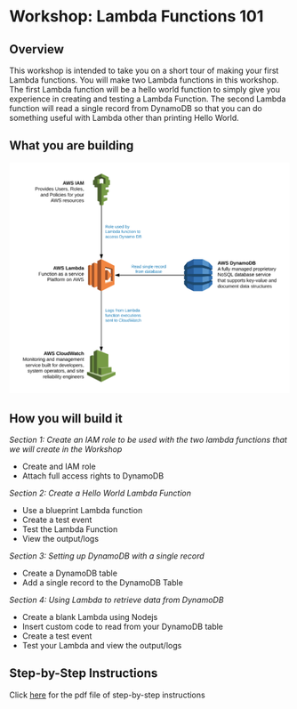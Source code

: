 # Workshop: Lambda Functions 101


## Overview

This workshop is intended to take you on a short tour of making your first Lambda functions. You will
make two Lambda functions in this workshop. The first Lambda function will be a hello world function
to simply give you experience in creating and testing a Lambda Function. The second Lambda function
will read a single record from DynamoDB so that you can do something useful with Lambda other than
printing Hello World.

## What you are building

![alt text](./WorkshopDiagram.png "Workshop Diagram")

## How you will build it

*Section 1: Create an IAM role to be used with the two lambda functions that we will create in the Workshop*
* Create and IAM role
* Attach full access rights to DynamoDB

*Section 2: Create a Hello World Lambda Function*
* Use a blueprint Lambda function
* Create a test event
* Test the Lambda Function
* View the output/logs

*Section 3: Setting up DynamoDB with a single record*
* Create a DynamoDB table
* Add a single record to the DynamoDB Table

*Section 4: Using Lambda to retrieve data from DynamoDB*
* Create a blank Lambda using Nodejs
* Insert custom code to read from your DynamoDB table
* Create a test event
* Test your Lambda and view the output/logs

## Step-by-Step Instructions
Click [here](Workshop-Lambda101.pdf) for the pdf file of step-by-step instructions


